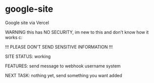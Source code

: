 # google-site
Google site via Vercel

WARNING this has NO SECURITY, im new to this and don't know how it works c:

!!! PLEASE DON'T SEND SENSITIVE INFORMATION !!!

SITE STATUS: working

FEATURES:
    send message to webhook
    username system

NEXT TASK: nothing yet, send something you want added
